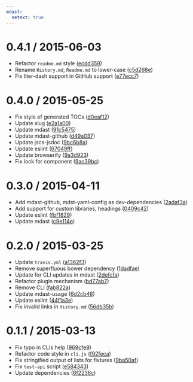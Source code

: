 ```yaml
---
mdast:
  setext: true
---
```


0.4.1 / 2015-06-03
==================

*   Refactor `readme.md` style ([ecdd359](https://github.com/wooorm/mdast-toc/commit/ecdd359))
*   Rename `History.md`, `Readme.md` to lower-case ([c5d268e](https://github.com/wooorm/mdast-toc/commit/c5d268e))
*   Fix liter-dash support in GitHub support ([e77ecc7](https://github.com/wooorm/mdast-toc/commit/e77ecc7))

0.4.0 / 2015-05-25
==================

*   Fix style of generated TOCs ([d0eaf12](https://github.com/wooorm/mdast-toc/commit/d0eaf12))
*   Update slug ([e2a1a00](https://github.com/wooorm/mdast-toc/commit/e2a1a00))
*   Update mdast ([91c5475](https://github.com/wooorm/mdast-toc/commit/91c5475))
*   Update mdast-github ([d49a037](https://github.com/wooorm/mdast-toc/commit/d49a037))
*   Update jscs-jsdoc ([9bc6b8a](https://github.com/wooorm/mdast-toc/commit/9bc6b8a))
*   Update eslint ([67049ff](https://github.com/wooorm/mdast-toc/commit/67049ff))
*   Update browserify ([9a3d923](https://github.com/wooorm/mdast-toc/commit/9a3d923))
*   Fix lock for component ([9ac39bc](https://github.com/wooorm/mdast-toc/commit/9ac39bc))

0.3.0 / 2015-04-11
==================

*   Add mdast-github, mdst-yaml-config as dev-dependencies ([2adaf3a](https://github.com/wooorm/mdast-toc/commit/2adaf3a))
*   Add support for custom libraries, headings ([0409c42](https://github.com/wooorm/mdast-toc/commit/0409c42))
*   Update eslint ([fbf1829](https://github.com/wooorm/mdast-toc/commit/fbf1829))
*   Update mdast ([c9e114e](https://github.com/wooorm/mdast-toc/commit/c9e114e))

0.2.0 / 2015-03-25
==================

*   Update `travis.yml` ([a1362f3](https://github.com/wooorm/mdast-toc/commit/a1362f3))
*   Remove superfluous bower dependency ([1dadfae](https://github.com/wooorm/mdast-toc/commit/1dadfae))
*   Update for CLI updates in mdast ([2defcfa](https://github.com/wooorm/mdast-toc/commit/2defcfa))
*   Refactor plugin mechanism ([bd77ab7](https://github.com/wooorm/mdast-toc/commit/bd77ab7))
*   Remove CLI ([fab822a](https://github.com/wooorm/mdast-toc/commit/fab822a))
*   Update mdast-usage ([6d2cb48](https://github.com/wooorm/mdast-toc/commit/6d2cb48))
*   Update eslint ([44f1a3e](https://github.com/wooorm/mdast-toc/commit/44f1a3e))
*   Fix invalid links in `History.md` ([56db35b](https://github.com/wooorm/mdast-toc/commit/56db35b))

0.1.1 / 2015-03-13
==================

*   Fix typo in CLIs help ([969cfe9](https://github.com/wooorm/mdast-toc/commit/969cfe9))
*   Refactor code style in `cli.js` ([f92feca](https://github.com/wooorm/mdast-toc/commit/f92feca))
*   Fix stringified output of lists for fixtures ([9ba50af](https://github.com/wooorm/mdast-toc/commit/9ba50af))
*   Fix `test-api` script ([e584343](https://github.com/wooorm/mdast-toc/commit/e584343))
*   Update dependencies ([6f2236c](https://github.com/wooorm/mdast-toc/commit/6f2236c))
